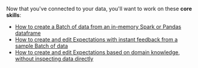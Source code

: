 Now that you've connected to your data, you'll want to work on these **core skills**:

- [How to create a Batch of data from an in-memory Spark or Pandas dataframe](/docs/guides/connecting_to_your_data/how_to_create_a_batch_of_data_from_an_in_memory_spark_or_pandas_dataframe)
- [How to create and edit Expectations with instant feedback from a sample Batch of data](/docs/guides/expectations/how_to_create_and_edit_expectations_with_instant_feedback_from_a_sample_batch_of_data)
- [How to create and edit Expectations based on domain knowledge, without inspecting data directly](/docs/guides/expectations/how_to_create_and_edit_expectations_based_on_domain_knowledge_without_inspecting_data_directly)

